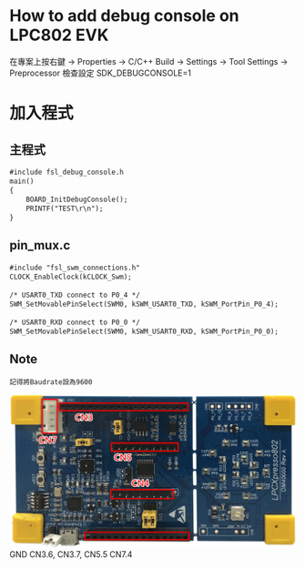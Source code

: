 # How to add debug console on LPC802 EVK
在專案上按右鍵 -> Properties -> C/C++ Build -> Settings -> Tool Settings -> Preprocessor
檢查設定 SDK_DEBUGCONSOLE=1

# 加入程式
## 主程式
    #include fsl_debug_console.h
    main()
    {
        BOARD_InitDebugConsole();
        PRINTF("TEST\r\n");
    }
## pin_mux.c
    #include "fsl_swm_connections.h"
    CLOCK_EnableClock(kCLOCK_Swm);

    /* USART0_TXD connect to P0_4 */
    SWM_SetMovablePinSelect(SWM0, kSWM_USART0_TXD, kSWM_PortPin_P0_4);

    /* USART0_RXD connect to P0_0 */
    SWM_SetMovablePinSelect(SWM0, kSWM_USART0_RXD, kSWM_PortPin_P0_0);

## Note
    記得將Baudrate設為9600
![LPC802_EVK](/LPC802_cn.png)
GND CN3.6, CN3.7, CN5.5 CN7.4
